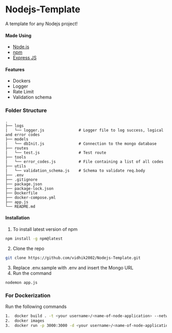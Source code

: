 # Nodejs-Template
A template for any Nodejs project!

#### Made Using
- [Node.js](https://nodejs.org/en/)
- [npm](https://www.npmjs.com/)
- [Express JS](https://expressjs.com/)

#### Features 
- Dockers
- Logger
- Rate Limit
- Validation schema

### Folder Structure
    .
    ├── logs                   
    |   └── logger.js               # Logger file to log success, logical and error codes
    ├── models 
    |   └── dbInit.js               # Connection to the mongo database
    ├── routes  
    |   └── test.js                 # Test route 
    ├── tools  
    |   └── error_codes.js          # File containing a list of all codes
    ├── utils  
    |   └── validation_schema.js    # Schema to validate req.body
    ├── .env
    ├── .gitignore
    ├── package.json
    ├── package-lock.json
    ├── Dockerfile
    ├── docker-compose.yml
    ├── app.js
    └── README.md

#### Installation
1. To install latest version of npm
```sh
npm install -g npm@latest
```
2. Clone the repo
```sh
git clone https://github.com/vidhik2002/Nodejs-Template.git
```
3. Replace .env.sample with .env and insert the Mongo URL
4. Run the command
```
nodemon app.js
```
### For Dockerization
Run the following commands
```sh
1.  docker build . -t <your username>/<name-of-node-application> --network=host
2.  docker images
3.  docker run -p 3000:3000 -d <your username>/<name-of-node-application>
```
